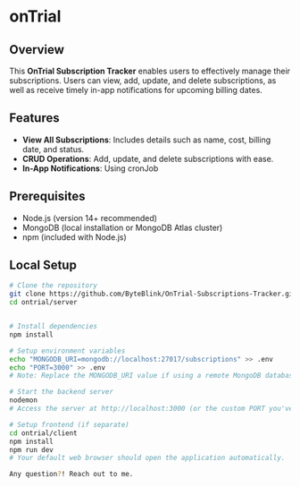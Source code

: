 # onTrial 
## Overview
This **OnTrial Subscription Tracker** enables users to effectively manage their subscriptions. Users can view, add, update, and delete subscriptions, as well as receive timely in-app notifications for upcoming billing dates.

## Features
- **View All Subscriptions**: Includes details such as name, cost, billing date, and status.
- **CRUD Operations**: Add, update, and delete subscriptions with ease.
- **In-App Notifications**: Using cronJob

## Prerequisites
- Node.js (version 14+ recommended)
- MongoDB (local installation or MongoDB Atlas cluster)
- npm (included with Node.js)

## Local Setup
```bash
# Clone the repository
git clone https://github.com/ByteBlink/OnTrial-Subscriptions-Tracker.git
cd ontrial/server 


# Install dependencies
npm install

# Setup environment variables
echo "MONGODB_URI=mongodb://localhost:27017/subscriptions" >> .env
echo "PORT=3000" >> .env
# Note: Replace the MONGODB_URI value if using a remote MongoDB database.

# Start the backend server
nodemon
# Access the server at http://localhost:3000 (or the custom PORT you've set)

# Setup frontend (if separate)
cd ontrial/client
npm install
npm run dev
# Your default web browser should open the application automatically.

Any question?! Reach out to me. 
